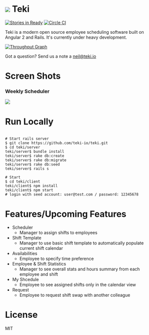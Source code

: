 
# ![](https://avatars1.githubusercontent.com/u/18756030?v=3&s=26) Teki
[![Stories in Ready](https://badge.waffle.io/teki-io/teki.png?label=ready&title=Ready)](https://waffle.io/teki-io/teki)
[![Circle CI](https://circleci.com/gh/teki-io/teki.svg?style=svg)](https://circleci.com/gh/teki-io/teki)

Teki is a modern open source employee scheduling software built on Angular 2 and Rails. It's currently under heavy development.

[![Throughput Graph](https://graphs.waffle.io/teki-io/teki/throughput.svg)](https://waffle.io/teki-io/teki/metrics/throughput)

Got a question? Send us a note a [neil@teki.io](neil@teki.io)



# Screen Shots

### Weekly Scheduler

![](https://cloud.githubusercontent.com/assets/746239/15346474/71f7857c-1c86-11e6-8a02-5f93dbe0b879.png)

# Run Locally

```

# Start rails server
$ git clone https://github.com/teki-io/teki.git
$ cd teki/server
teki/server$ bundle install
teki/server$ rake db:create
teki/server$ rake db:migrate
teki/server$ rake db:seed
teki/server$ rails s

# Start
$ cd teki/client
teki/client$ npm install
teki/client$ npm start
# login with seed account: user@test.com / password: 12345678

```

# Features/Upcoming Features

- Scheduler
	- Manager to assign shifts to employees
- Shift Template
	- Manager to use basic shift template to automatically populate current shift calendar
- Availabilities
	- Employee to specify time preference
- Employee & Shift Statistics
	- Manager to see overall stats and hours summary from each employee and shift
- My Shcedule
	- Employee to see assigned shifts only in the calendar view
- Request
	- Employee to request shift swap with another colleague


# License

MIT

